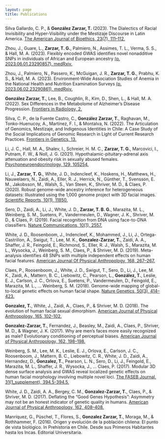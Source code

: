 ```yaml
---
layout: page
title: Publications
---
```


Silva Gallardo, C. P., & **González Zarzar, T.** (2023). The Dialectics of Racial Invisibility and Hyper-Visibility under the Mestizaje Discourse in Latin America. [The American Journal of Bioethics, 23(7), 111–112.](https://doi.org/10/gsc8hd)

Zhou, J., Guare, L., **Zarzar, T. G.**, Palmiero, N., Assimes, T. L., Verma, S. S., & Hall, M. A. (2023). Flexibly encoded GWAS identifies novel nonadditive SNPs in individuals of African and European ancestry [(p. 2023.06.01.23290857). medRxiv.](https://doi.org/10.1101/2023.06.01.23290857)

Zhou, J., Palmiero, N., Passero, K., McGuigan, J. R., **Zarzar, T. G.**, Prabhu, K. S., & Hall, M. A. (2023). Environment-Wide Association Studies of Anemia in the National Health and Nutrition Examination Surveys [(p. 2023.06.02.23290861). medRxiv.](https://doi.org/10.1101/2023.06.02.23290861)

**González Zarzar, T.**, Lee, B., Coughlin, R., Kim, D., Shen, L., & Hall, M. A. (2022). Sex Differences in the Metabolome of Alzheimer’s Disease Progression. [Frontiers in Radiology, 2.](https://doi.org/10/gpn9gq)

Silva, C. P., de la Fuente Castro, C., **González Zarzar, T.**, Raghavan, M., Tonko-Huenucoy, A., Martínez, F. I., & Montalva, N. (2022). The Articulation of Genomics, Mestizaje, and Indigenous Identities in Chile: A Case Study of the Social Implications of Genomic Research in Light of Current Research Practices. [Frontiers in Genetics, 13.](https://doi.org/10/gpk753)

Li, J. C., Hall, M. A., Shalev, I., Schreier, H. M. C., **Zarzar, T. G.**, Marcovici, I., Putnam, F. W., & Noll, J. G. (2021). Hypothalamic-pituitary-adrenal axis attenuation and obesity risk in sexually abused females. [Psychoneuroendocrinology, 129, 105254.](https://doi.org/10/gj2cdc)

Li, J., **Zarzar, T. G.**, White, J. D., Indencleef, K., Hoskens, H., Matthews, H., Nauwelaers, N., Zaidi, A., Eller, R. J., Herrick, N., Günther, T., Svensson, E. M., Jakobsson, M., Walsh, S., Van Steen, K., Shriver, M. D., & Claes, P. (2020). Robust genome-wide ancestry inference for heterogeneous datasets: Illustrated using the 1,000 genome project with 3D facial images. [Scientific Reports, 10(1), 11850.](https://doi.org/10/gg668r)

Sero, D., Zaidi, A., Li, J., White, J. D., **Zarzar, T. B. G.**, Marazita, M. L., Weinberg, S. M., Suetens, P., Vandermeulen, D., Wagner, J. K., Shriver, M. D., & Claes, P. (2019). Facial recognition from DNA using face-to-DNA classifiers. [Nature Communications, 10(1), 2557.](https://doi.org/10/ggwbp8)

White, J. D., Roosenboom, J., Indencleef, K., Mohammed, J., Li, J., Ortega-Castrillon, A., Swigut, T., Lee, M. K., **Gonzalez-Zarzar, T.**, Zaidi, A. A., Shaffer, J. R., Feingold, E., Richmond, S., Eller, R. J., Walsh, S., Marazita, M. L., Wysocka, J., Weinberg, S. M., Claes, P., & Shriver, M. D. (2019). Meta-analysis identifies 48 SNPs with multiple independent effects on human facial features. [American Journal Of Physical Anthropology, 168, 267–267.](https://lirias.kuleuven.be/2376176)

Claes, P., Roosenboom, J., White, J. D., Swigut, T., Sero, D., Li, J., Lee, M. K., Zaidi, A., Mattern, B. C., Liebowitz, C., Pearson, L., **González, T.**, Leslie, E. J., Carlson, J. C., Orlova, E., Suetens, P., Vandermeulen, D., Feingold, E., Marazita, M. L., … Weinberg, S. M. (2018). Genome-wide mapping of global-to-local genetic effects on human facial shape. [Nature Genetics, 50(3), 414–423.](https://doi.org/10/gc88px)

**Gonzalez, T.**, White, J., Zaidi, A., Claes, P., & Shriver, M. D. (2018). The evolution of human facial sexual dimorphism. [American Journal of Physical Anthropology, 165, 102–102.](https://doi.org/10/ggwbmx)

**Gonzalez-Zarzar, T.**, Fernandez, J., Beasley, M., Zaidi, A., Claes, P., Shriver, M. D., & Wagner, J. K. (2017). Why are men’s faces more easily recognized as male? Evolutionary conditioning of perceptual biases. [American Journal of Physical Anthropology, 162, 198–198.](https://lirias.kuleuven.be/1622758)

Weinberg, S. M., Lee, M. K., Leslie, E. J., Orlova, E., Carlson, J. C., Roosenboom, J., Mattern, B. C., Liebowitz, C. R., White, J. D., Zaidi, A., Hernandez, D., **Gonzalez, T.**, Pearson, L. N., Sero, D., Li, J., Feingold, E., Marazita, M. L., Shaffer, J. R., Wysocka, J., … Claes, P. (2017). Modular 3D dense surface analysis and GWAS reveal localized genetic effects on human facial morphology involving multiple novel loci. [The FASEB Journal, 31(1_supplement), 394.5-394.5.](https://doi.org/10.1096/fasebj.31.1_supplement.394.5)

White, J. D., Zaidi, A. A., Bergey, C. M., **Gonzalez-Zarzar, T.**, Claes, P., & Shriver, M. D. (2017). Deflating the “Good Genes Hypothesis”: Asymmetry may not be an honest indicator of genetic quality in humans. [American Journal of Physical Anthropology, 162, 408–408.](https://lirias.kuleuven.be/1622762)

Manríquez, G., Püschel, T., Flores, S., **Gonzalez Zarzar, T.**, Moraga, M., & Rothhammer, F. (2016). Origen y evolución de la población chilena: El punto de vista biológico. In Prehistoria en Chile. Desde sus Primeros Habitantes hasta los Incas. Editorial Universitaria.